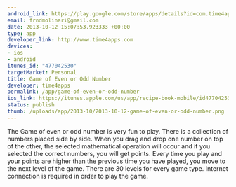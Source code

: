```yaml
--- 
android_link: https://play.google.com/store/apps/details?id=com.time4apps.GameOfEvenOrOddNumber
email: frndmolinari@gmail.com
date: 2013-10-12 15:07:53.923333 +00:00
type: app
developer_link: http://www.time4apps.com
devices: 
- ios
- android
itunes_id: "477042530"
targetMarket: Personal
title: Game of Even or Odd Number
developer: time4apps
permalink: /app/game-of-even-or-odd-number
ios_link: https://itunes.apple.com/us/app/recipe-book-mobile/id477042530?ls=1%26mt=8
status: publish
thumb: /uploads/app/2013-10/2013-10-12-game-of-even-or-odd-number.png
---
```


The Game of even or odd number is very fun to play. There is a collection of numbers placed side by side. When you drag and drop one number on top of the other, the selected mathematical operation will occur and if you selected the correct numbers, you will get points. Every time you play and your points are higher than the previous time you have played, you move to the next level of the game. There are 30 levels for every game type. Internet connection is required in order to play the game.
